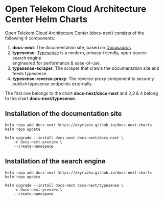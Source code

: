 # Open Telekom Cloud Architecture Center Helm Charts

Open Telekom Cloud Architecture Center (docs-next) consists of the following 4 components:

1. **docs-next**: The documentation site, based on [Docusaurus](https://docusaurus.io/).
2. **typesense**: [Typesense](https://typesense.org/) is a modern, privacy-friendly, open-source search engine  
engineered for performance & ease-of-use.
3. **typesense-scraper**: The scraper that crawls the documentation site and feeds typesense.
4. **typesense-reverse-proxy**: The reverse-proxy component to securely publish typesense endpoints externally.

The first one belongs to the chart **docs-next/docs-next** and 2,3 & 4 belong to the chart **docs-next/typesense**.

## Installation of the documentation site

```shell
helm repo add docs-next https://akyriako.github.io/docs-next-charts
helm repo update

helm upgrade --install docs-next docs-next/docs-next \
    -n docs-next-preview \
    --create-namespace 
```

## Installation of the search engine

```shell
helm repo add docs-next https://akyriako.github.io/docs-next-charts
helm repo update

helm upgrade --install docs-next docs-next/typesense \
    -n docs-next-preview \
    --create-namespace 
```
